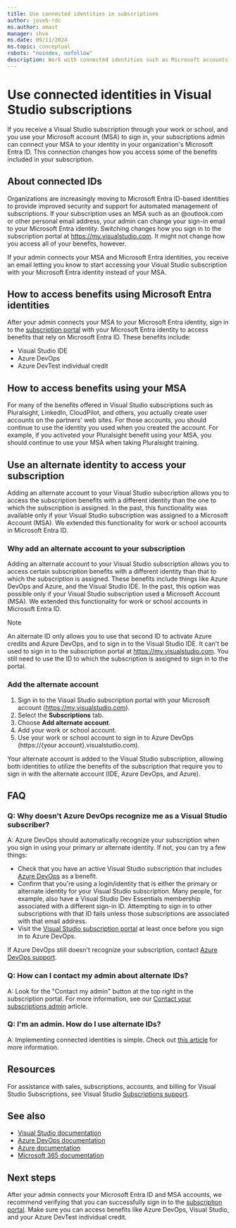 ```yaml
---
title: Use connected identities in subscriptions
author: joseb-rdc
ms.author: amast
manager: shve
ms.date: 09/11/2024
ms.topic: conceptual
robots: "noindex, nofollow"
description: Work with connected identities such as Microsoft accounts and Microsoft Entra ID identities in Visual Studio subscriptions.
---
```


# Use connected identities in Visual Studio subscriptions

If you receive a Visual Studio subscription through your work or school, and you use your Microsoft account (MSA) to sign in, your subscriptions admin can connect your MSA to your identity in your organization's Microsoft Entra ID. This connection changes how you access some of the benefits included in your subscription. 

## About connected IDs

Organizations are increasingly moving to Microsoft Entra ID-based identities to provide improved security and support for automated management of subscriptions. If your subscription uses an MSA such as an @outlook.com or other personal email address, your admin can change your sign-in email to your Microsoft Entra identity. Switching changes how you sign in to the subscription portal at https://my.visualstudio.com. It might not change how you access all of your benefits, however. 

If your admin connects your MSA and Microsoft Entra identities, you receive an email letting you know to start accessing your Visual Studio subscription with your Microsoft Entra identity instead of your MSA. 

<a name='how-to-access-benefits-using-microsoft-entra-id-identities'></a>

## How to access benefits using Microsoft Entra identities

After your admin connects your MSA to your Microsoft Entra identity, sign in to the [subscription portal](https://my.visualstudio.com) with your Microsoft Entra identity to access benefits that rely on Microsoft Entra ID. These benefits include:
+ Visual Studio IDE
+ Azure DevOps
+ Azure DevTest individual credit

## How to access benefits using your MSA

For many of the benefits offered in Visual Studio subscriptions such as Pluralsight, LinkedIn, CloudPilot, and others, you actually create user accounts on the partners' web sites. For those accounts, you should continue to use the identity you used when you created the account. For example, if you activated your Pluralsight benefit using your MSA, you should continue to use your MSA when taking Pluralsight training. 

## Use an alternate identity to access your subscription

Adding an alternate account to your Visual Studio subscription allows you to access the subscription benefits with a different identity than the one to which the subscription is assigned. In the past, this functionality was available only if your Visual Studio subscription was assigned to a Microsoft Account (MSA). We extended this functionality for work or school accounts in Microsoft Entra ID. 

### Why add an alternate account to your subscription

Adding an alternate account to your Visual Studio subscription allows you to access certain subscription benefits with a different identity than that to which the subscription is assigned. These benefits include things like Azure DevOps and Azure, and the Visual Studio IDE. In the past, this option was possible only if your Visual Studio subscription used a Microsoft Account (MSA). We extended this functionality for work or school accounts in Microsoft Entra ID.

> [!NOTE]
> An alternate ID only allows you to use that second ID to activate Azure credits and Azure DevOps, and to sign in to the Visual Studio IDE. It can't be used to sign in to the subscription portal at <https://my.visualstudio.com>. You still need to use the ID to which the subscription is assigned to sign in to the portal. 

### Add the alternate account

1. Sign in to the Visual Studio subscription portal with your Microsoft account (https://my.visualstudio.com).
2. Select the **Subscriptions** tab.
3. Choose **Add alternate account**.
4. Add your work or school account.
5. Use your work or school account to sign in to Azure DevOps (https://{your account}.visualstudio.com).

Your alternate account is added to the Visual Studio subscription, allowing both identities to utilize the benefits of the subscription that require you to sign in with the alternate account (IDE, Azure DevOps, and Azure).

## FAQ

### Q: Why doesn't Azure DevOps recognize me as a Visual Studio subscriber?

A: Azure DevOps should automatically recognize your subscription when you sign in using your primary or alternate identity. If not, you can try a few things:
+ Check that you have an active Visual Studio subscription that includes [Azure DevOps](vs-azure-devops.md#eligibility) as a benefit.
+ Confirm that you're using a login/identity that is either the primary or alternate identity for your Visual Studio subscription. Many people, for example, also have a Visual Studio Dev Essentials membership associated with a different sign-in ID. Attempting to sign in to other subscriptions with that ID fails unless those subscriptions are associated with that email address.
+ Visit the [Visual Studio subscription portal](https://my.visualstudio.com?wt.mc_id=o~msft~docs) at least once before you sign in to Azure DevOps.

If Azure DevOps still doesn't recognize your subscription, contact [Azure DevOps support](https://azure.microsoft.com/support/devops/).

### Q: How can I contact my admin about alternate IDs?

A: Look for the "Contact my admin" button at the top right in the subscription portal. For more information, see our [Contact your subscriptions admin](contact-my-admin.md) article. 

### Q: I'm an admin. How do I use alternate IDs?

A: Implementing connected identities is simple. Check out [this article](personal-email-sign-ins.md) for more information. 

## Resources

For assistance with sales, subscriptions, accounts, and billing for Visual Studio Subscriptions, see Visual Studio [Subscriptions support](https://aka.ms/vssubscriberhelp).

## See also

+ [Visual Studio documentation](/visualstudio/)
+ [Azure DevOps documentation](/azure/devops/)
+ [Azure documentation](/azure/)
+ [Microsoft 365 documentation](/microsoft-365/)

## Next steps

After your admin connects your Microsoft Entra ID and MSA accounts, we recommend verifying that you can successfully sign in to the [subscription portal](https://my.visualstudio.com?wt.mc_id=o~msft~docs). Make sure you can access benefits like Azure DevOps, Visual Studio, and your Azure DevTest individual credit.
